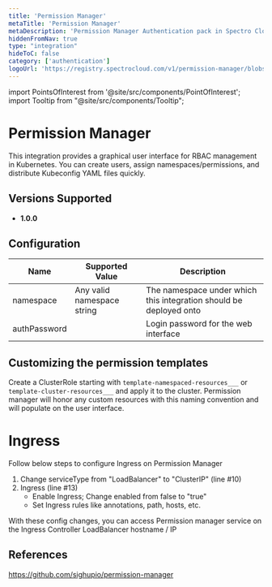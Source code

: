 ```yaml
---
title: 'Permission Manager'
metaTitle: 'Permission Manager'
metaDescription: 'Permission Manager Authentication pack in Spectro Cloud'
hiddenFromNav: true
type: "integration"
hideToC: false
category: ['authentication']
logoUrl: 'https://registry.spectrocloud.com/v1/permission-manager/blobs/sha256:15d08b02d78823c12616b72d1b5adb0520940016b89bae1f758e6f1a105597ff?type=image/png'
---
```





import PointsOfInterest from '@site/src/components/PointOfInterest';
import Tooltip from "@site/src/components/Tooltip";


# Permission Manager

This integration provides a graphical user interface for RBAC management in Kubernetes. You can create users, assign namespaces/permissions, and distribute Kubeconfig YAML files quickly.


## Versions Supported

<Tabs>
<TabItem value="1.0.x" label="1.0.x">

* **1.0.0**

</TabItem>
</Tabs>

## Configuration

| Name | Supported Value | Description |
| --- | --- | --- |
| namespace| Any valid namespace string | The namespace under which this integration should be deployed onto|
| authPassword | | Login password for the web interface |

## Customizing the permission templates

Create a ClusterRole starting with `template-namespaced-resources___` or `template-cluster-resources___` and apply it to the cluster. Permission manager will honor any custom resources with this naming convention and will populate on the user interface.

# Ingress

Follow below steps to configure Ingress on Permission Manager

1. Change serviceType from "LoadBalancer" to "ClusterIP" (line #10)
2. Ingress (line #13)
   * Enable Ingress; Change enabled from false to "true"
   * Set Ingress rules like annotations, path, hosts, etc.

With these config changes, you can access Permission manager service on the Ingress Controller LoadBalancer hostname / IP

## References

<https://github.com/sighupio/permission-manager>
